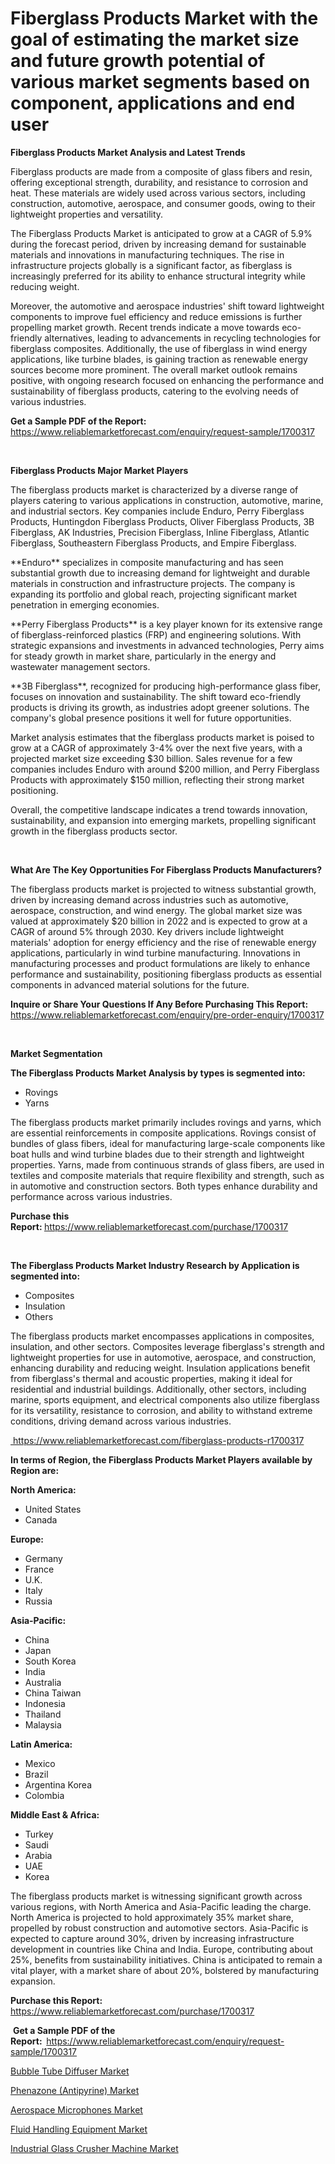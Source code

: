 <p><h1>Fiberglass Products Market with the goal of estimating the market size and future growth potential of various market segments based on component, applications and end user</h1></p><p><strong>Fiberglass Products Market Analysis and Latest Trends</strong></p>
<p><p>Fiberglass products are made from a composite of glass fibers and resin, offering exceptional strength, durability, and resistance to corrosion and heat. These materials are widely used across various sectors, including construction, automotive, aerospace, and consumer goods, owing to their lightweight properties and versatility. </p><p>The Fiberglass Products Market is anticipated to grow at a CAGR of 5.9% during the forecast period, driven by increasing demand for sustainable materials and innovations in manufacturing techniques. The rise in infrastructure projects globally is a significant factor, as fiberglass is increasingly preferred for its ability to enhance structural integrity while reducing weight. </p><p>Moreover, the automotive and aerospace industries' shift toward lightweight components to improve fuel efficiency and reduce emissions is further propelling market growth. Recent trends indicate a move towards eco-friendly alternatives, leading to advancements in recycling technologies for fiberglass composites. Additionally, the use of fiberglass in wind energy applications, like turbine blades, is gaining traction as renewable energy sources become more prominent. The overall market outlook remains positive, with ongoing research focused on enhancing the performance and sustainability of fiberglass products, catering to the evolving needs of various industries.</p></p>
<p><strong>Get a Sample PDF of the Report:&nbsp;</strong> <a href="https://www.reliablemarketforecast.com/enquiry/request-sample/1700317?utm_campaign=2011&utm_medium=2&utm_source=Github&utm_content=ia&utm_term=27032025&utm_id=fiberglass-products">https://www.reliablemarketforecast.com/enquiry/request-sample/1700317</a></p>
<p>&nbsp;</p>
<p><strong>Fiberglass Products Major Market Players</strong></p>
<p><p>The fiberglass products market is characterized by a diverse range of players catering to various applications in construction, automotive, marine, and industrial sectors. Key companies include Enduro, Perry Fiberglass Products, Huntingdon Fiberglass Products, Oliver Fiberglass Products, 3B Fiberglass, AK Industries, Precision Fiberglass, Inline Fiberglass, Atlantic Fiberglass, Southeastern Fiberglass Products, and Empire Fiberglass.</p><p>**Enduro** specializes in composite manufacturing and has seen substantial growth due to increasing demand for lightweight and durable materials in construction and infrastructure projects. The company is expanding its portfolio and global reach, projecting significant market penetration in emerging economies.</p><p>**Perry Fiberglass Products** is a key player known for its extensive range of fiberglass-reinforced plastics (FRP) and engineering solutions. With strategic expansions and investments in advanced technologies, Perry aims for steady growth in market share, particularly in the energy and wastewater management sectors.</p><p>**3B Fiberglass**, recognized for producing high-performance glass fiber, focuses on innovation and sustainability. The shift toward eco-friendly products is driving its growth, as industries adopt greener solutions. The company's global presence positions it well for future opportunities.</p><p>Market analysis estimates that the fiberglass products market is poised to grow at a CAGR of approximately 3-4% over the next five years, with a projected market size exceeding $30 billion. Sales revenue for a few companies includes Enduro with around $200 million, and Perry Fiberglass Products with approximately $150 million, reflecting their strong market positioning.</p><p>Overall, the competitive landscape indicates a trend towards innovation, sustainability, and expansion into emerging markets, propelling significant growth in the fiberglass products sector.</p></p>
<p>&nbsp;</p>
<p><strong>What Are The Key Opportunities For Fiberglass Products Manufacturers?</strong></p>
<p><p>The fiberglass products market is projected to witness substantial growth, driven by increasing demand across industries such as automotive, aerospace, construction, and wind energy. The global market size was valued at approximately $20 billion in 2022 and is expected to grow at a CAGR of around 5% through 2030. Key drivers include lightweight materials' adoption for energy efficiency and the rise of renewable energy applications, particularly in wind turbine manufacturing. Innovations in manufacturing processes and product formulations are likely to enhance performance and sustainability, positioning fiberglass products as essential components in advanced material solutions for the future.</p></p>
<p><strong>Inquire or Share Your Questions If Any Before Purchasing This Report:</strong> <a href="https://www.reliablemarketforecast.com/enquiry/pre-order-enquiry/1700317?utm_campaign=2011&utm_medium=2&utm_source=Github&utm_content=ia&utm_term=27032025&utm_id=fiberglass-products">https://www.reliablemarketforecast.com/enquiry/pre-order-enquiry/1700317</a></p>
<p>&nbsp;</p>
<p><strong>Market Segmentation</strong></p>
<p><strong>The Fiberglass Products Market Analysis by types is segmented into:</strong></p>
<p><ul><li>Rovings</li><li>Yarns</li></ul></p>
<p><p>The fiberglass products market primarily includes rovings and yarns, which are essential reinforcements in composite applications. Rovings consist of bundles of glass fibers, ideal for manufacturing large-scale components like boat hulls and wind turbine blades due to their strength and lightweight properties. Yarns, made from continuous strands of glass fibers, are used in textiles and composite materials that require flexibility and strength, such as in automotive and construction sectors. Both types enhance durability and performance across various industries.</p></p>
<p><strong>Purchase this Report:&nbsp;</strong><a href="https://www.reliablemarketforecast.com/purchase/1700317?utm_campaign=2011&utm_medium=2&utm_source=Github&utm_content=ia&utm_term=27032025&utm_id=fiberglass-products">https://www.reliablemarketforecast.com/purchase/1700317</a></p>
<p>&nbsp;</p>
<p><strong>The Fiberglass Products Market Industry Research by Application is segmented into:</strong></p>
<p><ul><li>Composites</li><li>Insulation</li><li>Others</li></ul></p>
<p><p>The fiberglass products market encompasses applications in composites, insulation, and other sectors. Composites leverage fiberglass's strength and lightweight properties for use in automotive, aerospace, and construction, enhancing durability and reducing weight. Insulation applications benefit from fiberglass's thermal and acoustic properties, making it ideal for residential and industrial buildings. Additionally, other sectors, including marine, sports equipment, and electrical components also utilize fiberglass for its versatility, resistance to corrosion, and ability to withstand extreme conditions, driving demand across various industries.</p></p>
<p><a href="https://www.reliablemarketforecast.com/fiberglass-products-r1700317?utm_campaign=2011&utm_medium=2&utm_source=Github&utm_content=ia&utm_term=27032025&utm_id=fiberglass-products">&nbsp;https://www.reliablemarketforecast.com/fiberglass-products-r1700317</a></p>
<p><strong>In terms of Region, the Fiberglass Products Market Players available by Region are:</strong></p>
<p>
    <p> <strong> North America: </strong>
        <ul>
            <li>United States</li>
            <li>Canada</li>
        </ul>
        </p> 
    <p> <strong> Europe: </strong>
        <ul>
            <li>Germany</li>
            <li>France</li>
            <li>U.K.</li>
            <li>Italy</li>
            <li>Russia</li>
        </ul>
        </p> 
    <p> <strong> Asia-Pacific: </strong>
        <ul>
            <li>China</li>
            <li>Japan</li>
            <li>South Korea</li>
            <li>India</li>
            <li>Australia</li>
            <li>China Taiwan</li>
            <li>Indonesia</li>
            <li>Thailand</li>
            <li>Malaysia</li>
        </ul>
        </p> 
    <p> <strong> Latin America: </strong>
        <ul>
            <li>Mexico</li>
            <li>Brazil</li>
            <li>Argentina Korea</li>
            <li>Colombia</li>
        </ul>
        </p> 
    <p> <strong> Middle East & Africa: </strong>
        <ul>
            <li>Turkey</li>
            <li>Saudi</li>
            <li>Arabia</li>
            <li>UAE</li>
            <li>Korea</li>
        </ul>
    </p>
    </p>
<p><p>The fiberglass products market is witnessing significant growth across various regions, with North America and Asia-Pacific leading the charge. North America is projected to hold approximately 35% market share, propelled by robust construction and automotive sectors. Asia-Pacific is expected to capture around 30%, driven by increasing infrastructure development in countries like China and India. Europe, contributing about 25%, benefits from sustainability initiatives. China is anticipated to remain a vital player, with a market share of about 20%, bolstered by manufacturing expansion.</p></p>
<p><strong>Purchase this Report: </strong><a href="https://www.reliablemarketforecast.com/purchase/1700317?utm_campaign=2011&utm_medium=2&utm_source=Github&utm_content=ia&utm_term=27032025&utm_id=fiberglass-products">https://www.reliablemarketforecast.com/purchase/1700317</a></p>
<p>&nbsp;<strong>Get a Sample PDF of the Report:&nbsp;&nbsp;</strong><a href="https://www.reliablemarketforecast.com/enquiry/request-sample/1700317?utm_campaign=2011&utm_medium=2&utm_source=Github&utm_content=ia&utm_term=27032025&utm_id=fiberglass-products">https://www.reliablemarketforecast.com/enquiry/request-sample/1700317</a></p>
<p><strong></strong></p>
<p><p><a href="https://www.linkedin.com/pulse/insights-bubble-tube-diffuser-market-analysis-growth-factors-xuyke?utm_campaign=2011&utm_medium=2&utm_source=Github&utm_content=ia&utm_term=27032025&utm_id=fiberglass-products">Bubble Tube Diffuser Market</a></p><p><a href="https://github.com/bettysbozer/Market-Research-Report-List-1/blob/main/phenazone-antipyrine-market.md?utm_campaign=2011&utm_medium=2&utm_source=Github&utm_content=ia&utm_term=27032025&utm_id=fiberglass-products">Phenazone (Antipyrine) Market</a></p><p><a href="https://github.com/achilekirwan/Market-Research-Report-List-1/blob/main/aerospace-microphones-market.md?utm_campaign=2011&utm_medium=2&utm_source=Github&utm_content=ia&utm_term=27032025&utm_id=fiberglass-products">Aerospace Microphones Market</a></p><p><a href="https://www.linkedin.com/pulse/fluid-handling-equipment-market-report-2025-2032-evaluating-growth-tzype?utm_campaign=2011&utm_medium=2&utm_source=Github&utm_content=ia&utm_term=27032025&utm_id=fiberglass-products">Fluid Handling Equipment Market</a></p><p><a href="https://www.linkedin.com/pulse/industrial-glass-crusher-machine-market-analysis-report-provides-7ozte?utm_campaign=2011&utm_medium=2&utm_source=Github&utm_content=ia&utm_term=27032025&utm_id=fiberglass-products">Industrial Glass Crusher Machine Market</a></p></p>